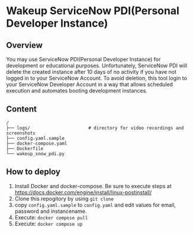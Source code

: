 # Wakeup ServiceNow PDI(Personal Developer Instance)

## Overview

You may use ServiceNow PDI(Personal Developer Instance) for development or educational purposes. Unfortunately, ServiceNow PDI will delete the created instance after 10 days of no activity if you have not logged in to your ServiceNow Account. To avoid deletion, this tool login to your ServiceNow Developer Account in a way that allows scheduled execution and automates booting development instances.

## Content
    /
    ├── logs/                      # directory for video recordings and screenshots 
    ├── config.yaml.sample         
    ├── docker-compose.yaml
    ├── Dockerfile                 
    └── wakeup_snow_pdi.py         

    
## How to deploy
1. Install Docker and docker-compose.   Be sure to execute steps at https://docs.docker.com/engine/install/linux-postinstall/
2. Clone this repogitory by using  `git clone`
3. copy `config.yaml.sample` to `config.yaml` and edit values for email, password and instancename.
4. Execute: `docker compose pull`
5. Execute: `docker compose up`
   

